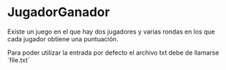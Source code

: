 # JugadorGanador
Existe un juego en el que hay dos jugadores y varias rondas en los que cada jugador obtiene una puntuación.  

Para poder utilizar la entrada por defecto el archivo txt debe de llamarse ´file.txt´
